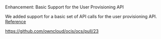 Enhancement: Basic Support for the User Provisioning API

We added support for a basic set of API calls for the user provisioning API. [Reference](https://doc.owncloud.com/server/admin_manual/configuration/user/user_provisioning_api.html)

https://github.com/owncloud/ocis/ocs/pull/23
